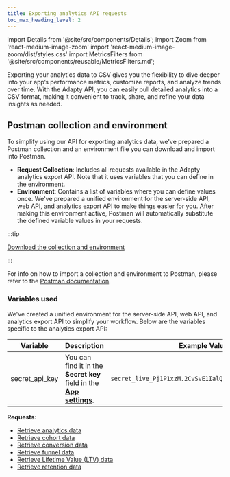 ```yaml
---
title: Exporting analytics API requests
toc_max_heading_level: 2
---
```


import Details from '@site/src/components/Details';
import Zoom from 'react-medium-image-zoom'
import 'react-medium-image-zoom/dist/styles.css'
import MetricsFilters from '@site/src/components/reusable/MetricsFilters.md';

Exporting your analytics data to CSV gives you the flexibility to dive deeper into your app’s performance metrics, customize reports, and analyze trends over time. With the Adapty API, you can easily pull detailed analytics into a CSV format, making it convenient to track, share, and refine your data insights as needed.

## Postman collection and environment

To simplify using our API for exporting analytics data, we've prepared a Postman collection and an environment file you can download and import into Postman.

- **Request Collection**: Includes all requests available in the Adapty analytics export API. Note that it uses variables that you can define in the environment.
- **Environment**: Contains a list of variables where you can define values once. We've prepared a unified environment for the server-side API, web API, and analytics export API to make things easier for you. After making this environment active, Postman will automatically substitute the defined variable values in your requests.

:::tip

[Download the collection and environment](https://raw.githubusercontent.com/adaptyteam/adapty-docs/refs/heads/main/Downloads/Adapty_export_analytics_API_postman_collection.zip)

:::

For info on how to import a collection and environment to Postman, please refer to the [Postman documentation](https://learning.postman.com/docs/getting-started/importing-and-exporting/importing-data/).

### Variables used

We've created a unified environment for the server-side API, web API, and analytics export API to simplify your workflow. Below are the variables specific to the analytics export API:

| Variable                | Description                                                  | Example Value                                           |
| ----------------------- | ------------------------------------------------------------ | ------------------------------------------------------- |
| secret_api_key          | You can find it in the **Secret key** field in the [**App settings**](https://app.adapty.io/settings/general). | `secret_live_Pj1P1xzM.2CvSvE1IalQRFjsWy6csBVNpH33atnod` |

**Requests:**

- [Retrieve analytics data](api-export-analytics#/operations/retrieveAnalyticsData)
- [Retrieve cohort data](api-export-analytics#/operations/retrieveCohortData)
- [Retrieve conversion data](api-export-analytics#/operations/retrieveConversionData)
- [Retrieve funnel data](api-export-analytics#/operations/retrieveFunnelData)
- [Retrieve Lifetime Value (LTV) data](api-export-analytics#/operations/retrieveLTVData)
- [Retrieve retention data](api-export-analytics#/operations/retrieveRetentionData)
